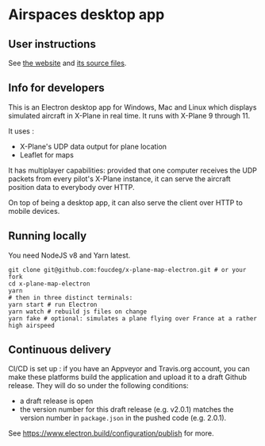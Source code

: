# Airspaces desktop app

## User instructions

See [the website](https://airspaces.app) and [its source files](/docs).

## Info for developers

This is an Electron desktop app for Windows, Mac and Linux which displays simulated aircraft in X-Plane in real time.
It runs with X-Plane 9 through 11.

It uses :
 - X-Plane's UDP data output for plane location
 - Leaflet for maps

It has multiplayer capabilities: provided that one computer receives the UDP packets from every pilot's X-Plane instance, it can serve the aircraft position data to everybody over HTTP.

On top of being a desktop app, it can also serve the client over HTTP to mobile devices.

## Running locally

You need NodeJS v8 and Yarn latest.

```
git clone git@github.com:foucdeg/x-plane-map-electron.git # or your fork
cd x-plane-map-electron
yarn
# then in three distinct terminals:
yarn start # run Electron
yarn watch # rebuild js files on change
yarn fake # optional: simulates a plane flying over France at a rather high airspeed
```

## Continuous delivery

CI/CD is set up : if you have an Appveyor and Travis.org account, you can make these platforms build the application and upload it to a draft Github release.  They will do so under the following conditions:

- a draft release is open
- the version number for this draft release (e.g. v2.0.1) matches the version number in `package.json` in the pushed code (e.g. 2.0.1).

See https://www.electron.build/configuration/publish for more.

